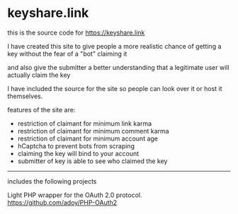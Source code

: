 # keyshare.link

this is the source code for https://keyshare.link

I have created this site to give people a more realistic chance of getting a key without the fear of a "bot" claiming it

and also give the submitter a better understanding that a legitimate user will actually claim the key

I have included the source for the site so people can look over it or host it themselves.

features of the site are:

* restriction of claimant for minimum link karma
* restriction of claimant for minimum comment karma
* restriction of claimant for minimum account age
* hCaptcha to prevent bots from scraping
* claiming the key will bind to your account
* submitter of key is able to see who claimed the key







---

includes the following projects

Light PHP wrapper for the OAuth 2.0 protocol. https://github.com/adoy/PHP-OAuth2
